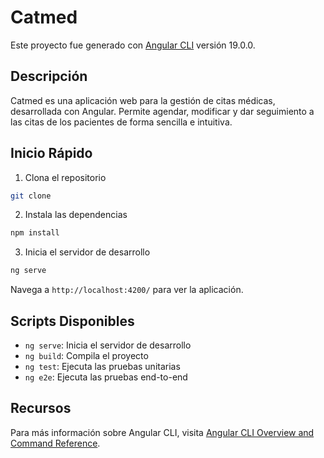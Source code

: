 # Catmed

Este proyecto fue generado con [Angular CLI](https://github.com/angular/angular-cli) versión 19.0.0.

## Descripción
Catmed es una aplicación web para la gestión de citas médicas, desarrollada con Angular. Permite agendar, modificar y dar seguimiento a las citas de los pacientes de forma sencilla e intuitiva.

## Inicio Rápido

1. Clona el repositorio
```bash
git clone 
```

2. Instala las dependencias
```bash
npm install
```

3. Inicia el servidor de desarrollo
```bash
ng serve
```

Navega a `http://localhost:4200/` para ver la aplicación.

## Scripts Disponibles

- `ng serve`: Inicia el servidor de desarrollo
- `ng build`: Compila el proyecto
- `ng test`: Ejecuta las pruebas unitarias
- `ng e2e`: Ejecuta las pruebas end-to-end

## Recursos

Para más información sobre Angular CLI, visita [Angular CLI Overview and Command Reference](https://angular.dev/tools/cli).